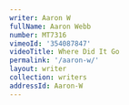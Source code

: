 ```yaml
---
writer: Aaron W
fullName: Aaron Webb
number: MT7316
vimeoId: '354087847'
videoTitle: Where Did It Go
permalink: '/aaron-w/'
layout: writer
collection: writers
addressId: Aaron-W
---
```

